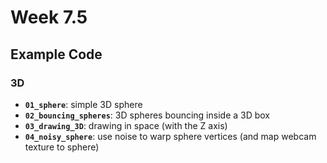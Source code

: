 # Week 7.5

## Example Code

### 3D

- **`01_sphere`**: simple 3D sphere
- **`02_bouncing_spheres`**: 3D spheres bouncing inside a 3D box
- **`03_drawing_3D`**: drawing in space (with the Z axis)
- **`04_noisy_sphere`**: use noise to warp sphere vertices (and map webcam texture to sphere)